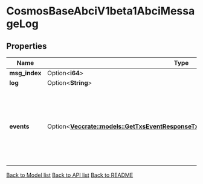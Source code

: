 # CosmosBaseAbciV1beta1AbciMessageLog

## Properties

| Name          | Type                                                                                                                                                              | Description                                                                       | Notes      |
| ------------- | ----------------------------------------------------------------------------------------------------------------------------------------------------------------- | --------------------------------------------------------------------------------- | ---------- |
| **msg_index** | Option<**i64**>                                                                                                                                                   |                                                                                   | [optional] |
| **log**       | Option<**String**>                                                                                                                                                |                                                                                   | [optional] |
| **events**    | Option<[**Vec<crate::models::GetTxsEventResponseTxResponsesInnerLogsInnerEventsInner>**](GetTxsEvent_response_tx_responses_inner_logs_inner_events_inner.md)> | Events contains a slice of Event objects that were emitted during some execution. | [optional] |

[Back to Model list](../README.md#documentation-for-models) [Back to API list](../README.md#documentation-for-api-endpoints) [Back to README](../README.md)
